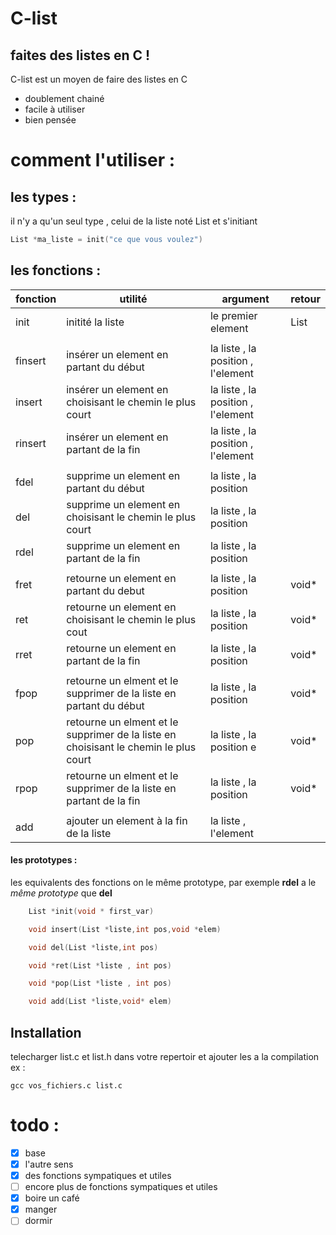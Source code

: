 # C-list
## faites des listes en C !


C-list est un moyen de faire des listes en C
- doublement chainé
- facile à utiliser
- bien pensée


# comment l'utiliser  :
## les types :
il n'y a qu'un seul type , celui de la liste noté List et s'initiant
```c
List *ma_liste = init("ce que vous voulez")
```


## les fonctions :
| fonction | utilité | argument | retour |
| ------ | ------ | ---- | ------ |
| init | initité la liste | le premier element |List |
| |  |  | |
| finsert | insérer un element en partant du début | la liste , la position , l'element |  |
| insert | insérer un element en choisisant le chemin le plus court| la liste , la position , l'element |  |
| rinsert | insérer un element en partant de la fin | la liste , la position , l'element |  |
| |  |  | |
| fdel | supprime un element en partant du début | la liste , la position |  |
| del | supprime un element en choisisant le chemin le plus court | la liste , la position |  |
| rdel | supprime un element en partant de la fin | la liste , la position |  |
| |  |  | |
| fret | retourne un element en partant du debut| la liste , la position | void* |
| ret | retourne un element en choisisant le chemin le plus cout | la liste , la position | void* |
| rret | retourne un element en partant de la fin | la liste , la position | void* |
| |  |  | |
| fpop | retourne un elment et le supprimer de la liste en partant du début | la liste , la position | void* |
| pop | retourne un elment et le supprimer de la liste en choisisant le chemin le plus court | la liste , la position e | void* |
| rpop | retourne un elment et le supprimer de la liste en partant de la fin | la liste , la position | void* |
| |  |  | |
| add | ajouter un element à la fin de la liste | la liste , l'element |  |

#### les prototypes :
les equivalents des fonctions on le même prototype, par exemple **rdel** a le _même prototype_ que **del**
```c 
    List *init(void * first_var)
```
```c 
    void insert(List *liste,int pos,void *elem)
```

```c 
    void del(List *liste,int pos)
```
```c 
    void *ret(List *liste , int pos)
```
```c 
    void *pop(List *liste , int pos)
```
```c 
    void add(List *liste,void* elem)
```



## Installation

telecharger list.c et list.h dans votre repertoir et ajouter les a la compilation 
ex : 
```
gcc vos_fichiers.c list.c 
```


# todo : 
- [x] base
- [x] l'autre sens 
- [x] des fonctions sympatiques et utiles
- [ ] encore plus de fonctions sympatiques et utiles
- [x] boire un café
- [x] manger
- [ ] dormir
